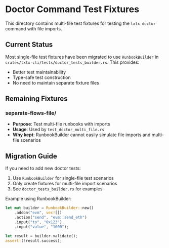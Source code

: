 # Doctor Command Test Fixtures

This directory contains multi-file test fixtures for testing the `txtx doctor` command with file imports.

## Current Status

Most single-file test fixtures have been migrated to use `RunbookBuilder` in `crates/txtx-cli/tests/doctor_tests_builder.rs`. This provides:
- Better test maintainability
- Type-safe test construction
- No need to maintain separate fixture files

## Remaining Fixtures

### separate-flows-file/
- **Purpose**: Test multi-file runbooks with imports
- **Usage**: Used by `test_doctor_multi_file.rs` 
- **Why kept**: RunbookBuilder cannot easily simulate file imports and multi-file scenarios

## Migration Guide

If you need to add new doctor tests:
1. Use `RunbookBuilder` for single-file test scenarios
2. Only create fixtures for multi-file import scenarios
3. See `doctor_tests_builder.rs` for examples

Example using RunbookBuilder:
```rust
let mut builder = RunbookBuilder::new()
    .addon("evm", vec![])
    .action("send", "evm::send_eth")
    .input("to", "0x123")
    .input("value", "1000");

let result = builder.validate();
assert!(!result.success);
```